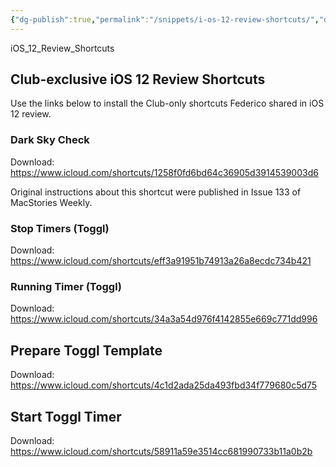 ```yaml
---
{"dg-publish":true,"permalink":"/snippets/i-os-12-review-shortcuts/","dgHomeLink":true,"dgPassFrontmatter":false}
---
```


iOS_12_Review_Shortcuts

## Club-exclusive iOS 12 Review Shortcuts

Use the links below to install the Club-only shortcuts Federico shared in iOS 12 review.


### Dark Sky Check

Download: https://www.icloud.com/shortcuts/1258f0fd6bd64c36905d3914539003d6

Original instructions about this shortcut were published in Issue 133 of MacStories Weekly.



### Stop Timers (Toggl)

Download: https://www.icloud.com/shortcuts/eff3a91951b74913a26a8ecdc734b421



### Running Timer (Toggl)

Download: https://www.icloud.com/shortcuts/34a3a54d976f4142855e669c771dd996



## Prepare Toggl Template

Download: https://www.icloud.com/shortcuts/4c1d2ada25da493fbd34f779680c5d75



## Start Toggl Timer

Download: https://www.icloud.com/shortcuts/58911a59e3514cc681990733b11a0b2b